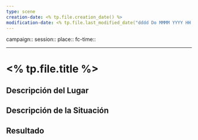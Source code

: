 ```yaml
---
type: scene
creation-date: <% tp.file.creation_date() %>
modification-date: <% tp.file.last_modified_date("dddd Do MMMM YYYY HH:mm:ss") %>
---
```

campaign::
session::
place::
fc-time::

---
# <% tp.file.title %>

## Descripción del Lugar


## Descripción de la Situación


## Resultado